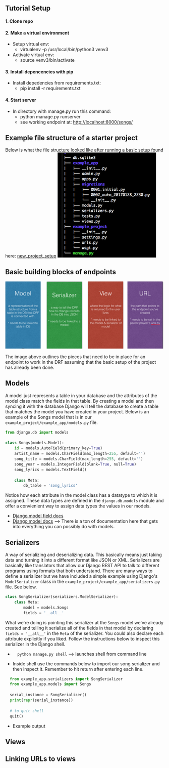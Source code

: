 ## Tutorial Setup
#### 1. Clone repo 
#### 2. Make a virtual environment 
- Setup virtual env: 
  - virtualenv -p /usr/local/bin/python3 venv3  
- Activate virtual env: 
  - source venv3/bin/activate 
  
#### 3. Install depencencies with pip
- Install depedencies from requirements.txt: 
  - pip install -r requirements.txt  
  
#### 4. Start server
- In directory with manage.py run this command: 
  - python manage.py runserver 
  - see working endpoint at: [http://localhost:8000/songs/](http://localhost:8000/songs/)
    
## Example file structure of a starter project
Below is what the file structure looked like after running a basic setup found here: [new_project_setup](http://www.django-rest-framework.org/tutorial/quickstart/) 
![tree structure of project](./images_readme/file_structure.png?raw=true "Optional Title")

## Basic building blocks of endpoints 
![tree structure of project](./images_readme/DRFpieces.png?raw=true "Optional Title")

The image above outlines the pieces that need to be in place for an endpoint to work in the DRF assuming that the basic setup of the project has already been done.

## Models 
A model just represents a table in your database and the attributes of the model class match the fields in that table. By creating a model and then syncing it with the database Django will tell the database to create a table that matches the model you have created in your project. Below is an example of the Songs model that is in our ```example_project/example_app/models.py``` file. 
```Python
from django.db import models

class Songs(models.Model):
    id = models.AutoField(primary_key=True)
    artist_name = models.CharField(max_length=255, default='')
    song_title = models.CharField(max_length=255, default='')
    song_year = models.IntegerField(blank=True, null=True)
    song_lyrics = models.TextField()

    class Meta:
        db_table = 'song_lyrics'
```
Notice how each attribute in the model class has a datatype to which it is assigned. These data types are defined in the ```django.db.models``` module and offer a convienient way to assign data types the values in our models. 
- [Django model field docs](https://docs.djangoproject.com/en/1.10/ref/models/fields/)
- [Django model docs](https://docs.djangoproject.com/en/1.10/ref/models/) --> There is a ton of documentation here that gets into everything you can possibly do with models. 

## Serializers 
A way of serializing and deserializing data. This basically means just taking data and turning it into a different format like JSON or XML. Serializers are basically like translators that allow our Django REST API to talk to different programs using formats that both understand. There are many ways to define a serializer but we have included a simple example using Django's ```ModelSerializer``` class in the ```example_project/example_app/serializers.py``` file. See below. 

```Python 
class SongSerializer(serializers.ModelSerializer):
    class Meta:
        model = models.Songs
        fields = '__all__'
```
What we're doing is pointing this serializer at the ```Songs``` model we've already created and telling it serialize all of the fields in that model by declaring ```fields = '__all__'``` in the ```Meta``` of the serializer. You could also declare each attribute explicitly if you liked. Follow the instructions below to inspect this serializer in the Django shell. 

- ```  python manage.py shell``` --> launches shell from command line

- Inside shell use the commands below to import our song serializer and then inspect it. Remember to hit return after entering each line.
```Python 
  from example_app.serializers import SongSerializer 
  from example_app.models import Songs

  serial_instance = SongSerializer()
  print(repr(serial_instance))
  
  # to quit shell
  quit()
```
- Example output

  
  


## Views 

## Linking URLs to views
  
